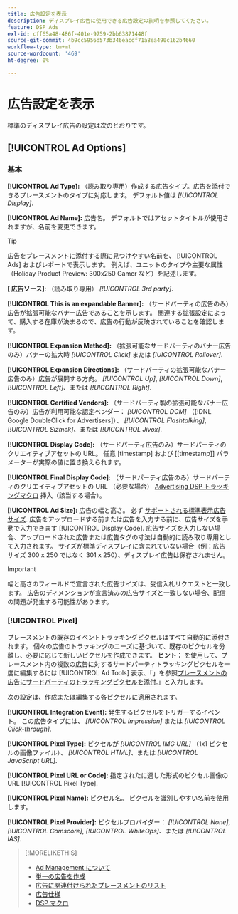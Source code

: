 ```yaml
---
title: 広告設定を表示
description: ディスプレイ広告に使用できる広告設定の説明を参照してください。
feature: DSP Ads
exl-id: cff65a48-486f-401e-9759-2bb63871448f
source-git-commit: 4b9cc5956d573b346eacdf71a8ea490c162b4660
workflow-type: tm+mt
source-wordcount: '469'
ht-degree: 0%

---
```


# 広告設定を表示

標準のディスプレイ広告の設定は次のとおりです。

## [!UICONTROL Ad Options]

### 基本

**[!UICONTROL Ad Type]:** （読み取り専用）作成する広告タイプ。広告を添付できるプレースメントのタイプに対応します。 デフォルト値は *[!UICONTROL Display]*.

**[!UICONTROL Ad Name]:** 広告名。 デフォルトではアセットタイトルが使用されますが、名前を変更できます。

>[!TIP]
>
> 広告をプレースメントに添付する際に見つけやすい名前を、 [!UICONTROL Ads] およびレポートで表示します。 例えば、ユニットのタイプや主要な属性（Holiday Product Preview: 300x250 Gamer など）を記述します。

**\[ 広告ソース\]**: （読み取り専用） *[!UICONTROL 3rd party]*.

**[!UICONTROL This is an expandable Banner]:** （サードパーティの広告のみ）広告が拡張可能なバナー広告であることを示します。 関連する拡張設定によって、購入する在庫が決まるので、広告の行動が反映されていることを確認します。

**[!UICONTROL Expansion Method]:** （拡張可能なサードパーティのバナー広告のみ）バナーの拡大時 *[!UICONTROL Click]* または *[!UICONTROL Rollover]*.

**[!UICONTROL Expansion Directions]:** （サードパーティの拡張可能なバナー広告のみ）広告が展開する方向。 *[!UICONTROL Up]*, *[!UICONTROL Down]*, *[!UICONTROL Left]*、または *[!UICONTROL Right]*.

**[!UICONTROL Certified Vendors]:** （サードパーティ製の拡張可能なバナー広告のみ）広告が利用可能な認定ベンダー： *[!UICONTROL DCM]* （[!DNL Google DoubleClick for Advertisers]）、 *[!UICONTROL Flashtalking]*, *[!UICONTROL Sizmek]*、または *[!UICONTROL Jivox]*.

**[!UICONTROL Display Code]:** （サードパーティ広告のみ）サードパーティのクリエイティブアセットの URL。 任意 [timestamp] および [[timestamp]] パラメーターが実際の値に置き換えられます。

**[!UICONTROL Final Display Code]:** （サードパーティ広告のみ）サードパーティのクリエイティブアセットの URL （必要な場合） [Advertising DSP トラッキングマクロ](/help/dsp/campaign-management/macros.md) 挿入（該当する場合）。

**[!UICONTROL Ad Size]:** 広告の幅と高さ。 必ず [サポートされる標準表示広告サイズ](ad-specs.md). 広告をアップロードする前または広告を入力する前に、広告サイズを手動で入力できます [!UICONTROL Display Code]. 広告サイズを入力しない場合、アップロードされた広告または広告タグの寸法は自動的に読み取り専用として入力されます。 サイズが標準ディスプレイに含まれていない場合（例：広告サイズ 300 x 250 ではなく 301 x 250）、ディスプレイ広告は保存されません。

>[!IMPORTANT]
>
> 幅と高さのフィールドで宣言された広告サイズは、受信入札リクエストと一致します。 広告のディメンションが宣言済みの広告サイズと一致しない場合、配信の問題が発生する可能性があります。

### [!UICONTROL Pixel]

プレースメントの既存のイベントトラッキングピクセルはすべて自動的に添付されます。 個々の広告のトラッキングのニーズに基づいて、既存のピクセルを分離し、必要に応じて新しいピクセルを作成できます。 **ヒント：** を使用して、プレースメント内の複数の広告に対するサードパーティトラッキングピクセルを一度に編集するには [!UICONTROL Ad Tools] 表示、「」を参照[プレースメントの広告にサードパーティのトラッキングピクセルを添付](/help/dsp/campaign-management/ads/ad-attach-to-placement.md#attach-pixels-ads).」と入力します。

次の設定は、作成または編集する各ピクセルに適用されます。

**[!UICONTROL Integration Event]:** 発生するピクセルをトリガーするイベント。 この広告タイプには、 *[!UICONTROL Impression]* または *[!UICONTROL Click-through]*.

**[!UICONTROL Pixel Type]:** ピクセルが *[!UICONTROL IMG URL]* （1x1 ピクセルの画像ファイル）、 *[!UICONTROL HTML]*、または *[!UICONTROL JavaScript URL]*.

**[!UICONTROL Pixel URL or Code]:** 指定されたに適した形式のピクセル画像の URL [!UICONTROL Pixel Type].

**[!UICONTROL Pixel Name]:** ピクセル名。 ピクセルを識別しやすい名前を使用します。

**[!UICONTROL Pixel Provider]:** ピクセルプロバイダー： *[!UICONTROL None]*, *[!UICONTROL Comscore]*, *[!UICONTROL WhiteOps]*、または *[!UICONTROL IAS]*.

>[!MORELIKETHIS]
>
>* [Ad Management について](ad-about.md)
>* [単一の広告を作成](ad-create.md)
>* [広告に関連付けられたプレースメントのリスト](ad-list-placements.md)
>* [広告仕様](ad-specs.md)
>* [DSP マクロ](/help/dsp/campaign-management/macros.md)
